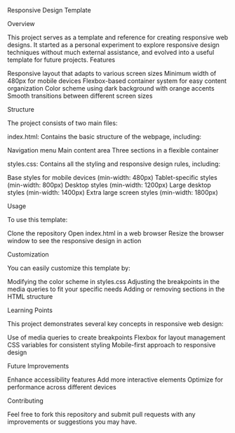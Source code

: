 Responsive Design Template

Overview

This project serves as a template and reference for creating responsive web designs. It started as a personal experiment to explore responsive design techniques without much external assistance, and evolved into a useful template for future projects.
Features

Responsive layout that adapts to various screen sizes
Minimum width of 480px for mobile devices
Flexbox-based container system for easy content organization
Color scheme using dark background with orange accents
Smooth transitions between different screen sizes

Structure

The project consists of two main files:

index.html: Contains the basic structure of the webpage, including:

Navigation menu
Main content area
Three sections in a flexible container


styles.css: Contains all the styling and responsive design rules, including:

Base styles for mobile devices (min-width: 480px)
Tablet-specific styles (min-width: 800px)
Desktop styles (min-width: 1200px)
Large desktop styles (min-width: 1400px)
Extra large screen styles (min-width: 1800px)



Usage

To use this template:

Clone the repository
Open index.html in a web browser
Resize the browser window to see the responsive design in action

Customization

You can easily customize this template by:

Modifying the color scheme in styles.css
Adjusting the breakpoints in the media queries to fit your specific needs
Adding or removing sections in the HTML structure

Learning Points

This project demonstrates several key concepts in responsive web design:

Use of media queries to create breakpoints
Flexbox for layout management
CSS variables for consistent styling
Mobile-first approach to responsive design

Future Improvements

Enhance accessibility features
Add more interactive elements
Optimize for performance across different devices

Contributing

Feel free to fork this repository and submit pull requests with any improvements or suggestions you may have.
